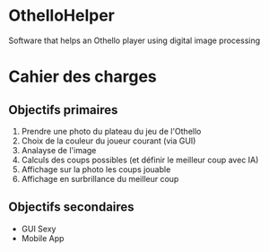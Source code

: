 # OthelloHelper
Software that helps an Othello player using digital image processing

# Cahier des charges

## Objectifs primaires

1. Prendre une photo du plateau du jeu de l'Othello
2. Choix de la couleur du joueur courant (via GUI)
3. Analayse de l'image 
4. Calculs des coups possibles (et définir le meilleur coup avec IA)
5. Affichage sur la photo les coups jouable
6. Affichage en surbrillance du meilleur coup

## Objectifs secondaires

- GUI Sexy
- Mobile App